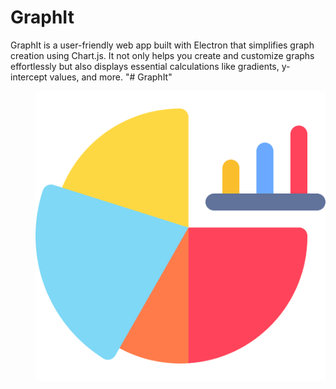 # GraphIt

GraphIt is a user-friendly web app built with Electron that simplifies graph creation using Chart.js. It not only helps you create and customize graphs effortlessly but also displays essential calculations like gradients, y-intercept values, and more.
"# GraphIt"

> <img src="assets/images/icon.png" align="right"/>
